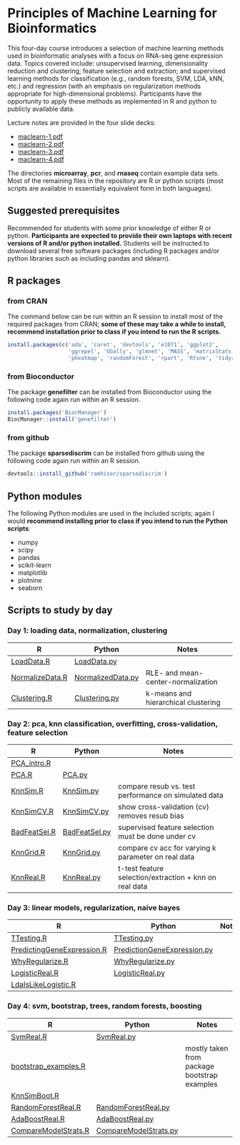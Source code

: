 # Principles of Machine Learning for Bioinformatics

This four-day course introduces a selection of machine learning
methods used in bioinformatic analyses with a focus on RNA-seq gene
expression data. Topics covered include: unsupervised learning,
dimensionality reduction and clustering; feature selection and
extraction; and supervised learning methods for classification (e.g.,
random forests, SVM, LDA, kNN, etc.) and regression (with an emphasis
on regularization methods appropriate for high-dimensional
problems). Participants have the opportunity to apply these methods as
implemented in R and python to publicly available data.

Lecture notes are provided in the four slide decks:
- [maclearn-1.pdf](maclearn-1.pdf)
- [maclearn-2.pdf](maclearn-2.pdf)
- [maclearn-3.pdf](maclearn-3.pdf)
- [maclearn-4.pdf](maclearn-4.pdf)

The directories **microarray**, **pcr**, and **rnaseq** contain
example data sets. Most of the remaining files in the repository are R
or python scripts (most scripts are available in essentially
equivalent form in both languages).

## Suggested prerequisites

Recommended for students with some prior knowledge of either R or
python. **Participants are expected to provide their own laptops with
recent versions of R and/or python installed.** Students will be
instructed to download several free software packages (including R
packages and/or python libraries such as including pandas and
sklearn).

## R packages

### from CRAN

The command below can be run within an R session to install most of
the required packages from CRAN; **some of these may take a while to
install, recommend installation prior to class if you intend to run
the R scripts.**

```R
install.packages(c('ada', 'caret', 'devtools', 'e1071', 'ggplot2',
                   'ggrepel', 'GGally', 'glmnet', 'MASS', 'matrixStats',
                   'pheatmap', 'randomForest', 'rpart', 'Rtsne', 'tidyr'))
```

### from Bioconductor

The package **genefilter** can be installed from Bioconductor using the
following code again run within an R session.

```R
install.packages('BiocManager')
BiocManager::install('genefilter')
```

### from github

The package **sparsediscrim** can be installed from github using the
following code again run within an R session.

```R
devtools::install_github('ramhiser/sparsediscrim')
```

## Python modules

The following Python modules are used in the included scripts; again I
would **recommend installing prior to class if you intend to run the
Python scripts**:
- numpy
- scipy
- pandas
- scikit-learn
- matplotlib
- plotnine
- seaborn

## Scripts to study by day

### Day 1: loading data, normalization, clustering
| R                                  | Python                                 | Notes                               |
|------------------------------------|----------------------------------------|-------------------------------------|
| [LoadData.R](LoadData.R)           | [LoadData.py](LoadData.py)             |                                     |
| [NormalizeData.R](NormalizeData.R) | [NormalizedData.py](NormalizedData.py) | RLE- and mean-center-normalization  |
| [Clustering.R](Clustering.R)       | [Clustering.py](Clustering.py)         | k-means and hierarchical clustering |

### Day 2: pca, knn classification, overfitting, cross-validation, feature selection
| R                            | Python                         | Notes                                                  |
|------------------------------|--------------------------------|--------------------------------------------------------|
| [PCA_intro.R](PCA_intro.R)   |                                |                                                        |
| [PCA.R](PCA.R)               | [PCA.py](PCA.py)               |                                                        |
| [KnnSim.R](KnnSim.R)         | [KnnSim.py](KnnSim.py)         | compare resub vs. test performance on simulated data   |
| [KnnSimCV.R](KnnSimCV.R)     | [KnnSimCV.py](KnnSimCV.py)     | show cross-validation (cv) removes resub bias          |
| [BadFeatSel.R](BadFeatSel.R) | [BadFeatSel.py](BadFeatSel.py) | supervised feature selection must be done under cv     |
| [KnnGrid.R](KnnGrid.R)       | [KnnGrid.py](KnnGrid.py)       | compare cv acc for varying k parameter on real data    |
| [KnnReal.R](KnnReal.R)       | [KnnReal.py](KnnReal.py)       | t-test feature selection/extraction + knn on real data |

### Day 3: linear models, regularization, naive bayes
| R                                                        | Python                                                     | Notes |
|----------------------------------------------------------|------------------------------------------------------------|-------|
| [TTesting.R](TTesting.R)                                 | [TTesting.py](TTesting.py)                                 |       |
| [PredictingGeneExpression.R](PredictingGeneExpression.R) | [PredictionGeneExpression.py](PredictionGeneExpression.py) |       |
| [WhyRegularize.R](WhyRegularize.R)                       | [WhyRegularize.py](WhyRegularize.py)                       |       |
| [LogisticReal.R](LogisticReal.R)                         | [LogisticReal.py](LogisticReal.py)                         |       |
| [LdaIsLikeLogistic.R](LdaIsLikeLogistic.R)               |                                                            |       |
  
### Day 4: svm, bootstrap, trees, random forests, boosting
| R                                            | Python                                         | Notes                                        |
|----------------------------------------------|------------------------------------------------|----------------------------------------------|
| [SvmReal.R](SvmReal.R)                       | [SvmReal.py](SvmReal.py)                       |                                              |
| [bootstrap_examples.R](bootstrap_examples.R) |                                                | mostly taken from package bootstrap examples |
| [KnnSimBoot.R](KnnSimBoot.R)                 |                                                |                                              |
| [RandomForestReal.R](RandomForestReal.R)     | [RandomForestReal.py](RandomForestReal.py)     |                                              |
| [AdaBoostReal.R](AdaBoostReal.R)             | [AdaBoostReal.py](AdaBoostReal.py)             |                                              |
| [CompareModelStrats.R](CompareModelStrats.R) | [CompareModelStrats.py](CompareModelStrats.py) |                                              |
